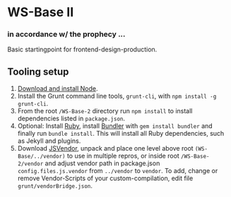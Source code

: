 # WS-Base II
### in accordance w/ the prophecy ...
Basic startingpoint for frontend-design-production.

## Tooling setup
1. [Download and install Node](https://nodejs.org/).
2. Install the Grunt command line tools, `grunt-cli`, with `npm install -g grunt-cli`.
3. From the root `/WS-Base-2` directory run `npm install` to install dependencies listed in `package.json`.
4. Optional: Install [Ruby](https://www.ruby-lang.org/en/documentation/installation/), install [Bundler](http://bundler.io/) with `gem install bundler` and finally run `bundle install`. This will install all Ruby dependencies, such as Jekyll and plugins. 
5. Download [JSVendor](https://github.com/SirAnselot/JSVendor), unpack and place one level above root `(WS-Base/../vendor)` to use in multiple repros, or inside root `/WS-Base-2/vendor` and adjust vendor path in package.json `config.files.js.vendor` from `../vendor` to `vendor`. To add, change or remove Vendor-Scripts of your custom-compilation, edit file `grunt/vendorBridge.json`.
